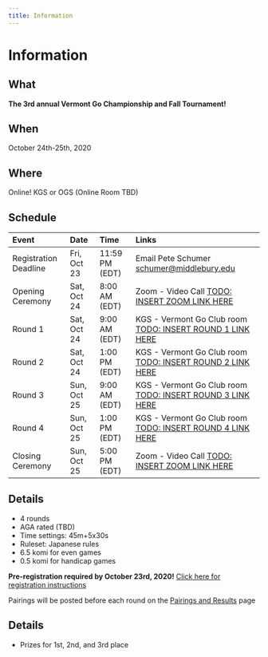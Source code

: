 ```yaml
---
title: Information
---
```


# Information

## What
__The 3rd annual Vermont Go Championship and Fall Tournament!__

## When
October 24th-25th, 2020

## Where
Online!  KGS or OGS (Online Room TBD)

## Schedule

| Event | Date | Time | Links |
| :--- | :--- | :--- | :--- |
|Registration Deadline | Fri, Oct 23 | 11:59 PM (EDT) | Email Pete Schumer [schumer@middlebury.edu](mailto:schumer@middlebury.edu) |
|Opening Ceremony | Sat, Oct 24 | 8:00 AM (EDT) | Zoom - Video Call [TODO: INSERT ZOOM LINK HERE](/) |
|Round 1 | Sat, Oct 24 | 9:00 AM (EDT) | KGS - Vermont Go Club room [TODO: INSERT ROUND 1 LINK HERE](/) |
|Round 2 | Sat, Oct 24 | 1:00 PM (EDT) | KGS - Vermont Go Club room [TODO: INSERT ROUND 2 LINK HERE](/) |
|Round 3 | Sun, Oct 25 | 9:00 AM (EDT) | KGS - Vermont Go Club room [TODO: INSERT ROUND 3 LINK HERE](/) |
|Round 4 | Sun, Oct 25 | 1:00 PM (EDT) | KGS - Vermont Go Club room [TODO: INSERT ROUND 4 LINK HERE](/) |
|Closing Ceremony | Sun, Oct 25 | 5:00 PM (EDT) | Zoom - Video Call [TODO: INSERT ZOOM LINK HERE](/) |


## Details
- 4 rounds
- AGA rated (TBD)
- Time settings: 45m+5x30s
- Ruleset: Japanese rules
- 6.5 komi for even games
- 0.5 komi for handicap games

__Pre-registration required by October 23rd, 2020!__
[Click here for registration instructions]({{site.baseurl}}/registration)

Pairings will be posted before each round on the [Pairings and Results]({{site.baseurl}}/pairings) page

## Details
- Prizes for 1st, 2nd, and 3rd place

